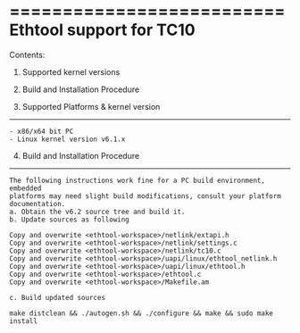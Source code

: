 ==========================
Ethtool support for TC10
==========================

Contents:

1. Supported kernel versions
2. Build and Installation Procedure

1. Supported Platforms & kernel version
----------------------
    - x86/x64 bit PC
	- Linux kernel version v6.1.x

4. Build and Installation Procedure
-----------------------------------
    The following instructions work fine for a PC build environment, embedded
    platforms may need slight build modifications, consult your platform documentation.
    a. Obtain the v6.2 source tree and build it.
    b. Update sources as following

	Copy and overwrite <ethtool-workspace>/netlink/extapi.h
	Copy and overwrite <ethtool-workspace>/netlink/settings.c
	Copy and overwrite <ethtool-workspace>/netlink/tc10.c
	Copy and overwrite <ethtool-workspace>/uapi/linux/ethtool_netlink.h
	Copy and overwrite <ethtool-workspace>/uapi/linux/ethtool.h
	Copy and overwrite <ethtool-workspace>/ethtool.c
	Copy and overwrite <ethtool-workspace>/Makefile.am

	c. Build updated sources

	make distclean && ./autogen.sh && ./configure && make && sudo make install
